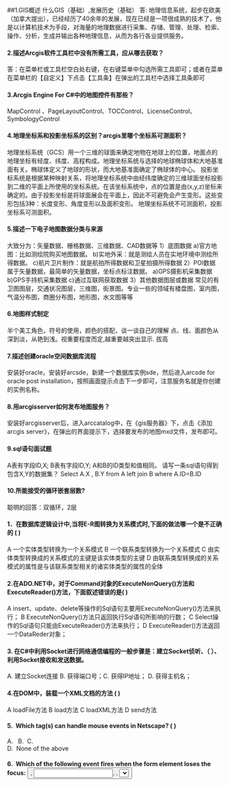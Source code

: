##1.GIS概述 什么GIS（基础）,发展历史（基础）
答: 地理信息系统，起步在欧美（加拿大提出），已经经历了40余年的发展，现在已经是一项很成熟的技术了，他是以计算机技术为手段，对海量的地理数据进行采集、存储、管理、处理、检索、操作、分析，生成并输出各种地理信息，从而为各行各业提供服务。

#### 2.描述Arcgis软件工具栏中没有所需工具，应从哪去获取？
答：在菜单栏或工具栏空白处右键，在右键菜单中勾选所需工具即可；或者在菜单在菜单栏的【自定义】下点击【工具条】在弹出的工具栏中选择工具条即可

#### 3.Arcgis Engine For C#中的地图控件有那些？
MapControl 、PageLayoutControl、TOCControl、LicenseControl、SymbologyControl

#### 4.地理坐标系和投影坐标系的区别？arcgis里哪个坐标系可测面积？
地理坐标系统（GCS）用一个三维的球面来确定地物在地球上的位置，地面点的地理坐标有经度、纬度、高程构成。地理坐标系统与选择的地球椭球体和大地基准面有关。椭球体定义了地球的形状，而大地基准面确定了椭球体的中心。
投影坐标系统是根据某种映射关系，将地理坐标系统中由经纬度确定的三维球面坐标投影到二维的平面上所使用的坐标系统。在该坐标系统中，点的位置是由(x,y,z)坐标来确定的。由于投影坐标是将球面展会在平面上，因此不可避免会产生变形。这些变形包括3种：长度变形、角度变形以及面积变形。
地理坐标系统不可测面积，投影坐标系可测面积。

#### 5.描述一下电子地图数据分类与来源
大致分为：矢量数据、栅格数据、三维数据、CAD数据等
1）底图数据
a)官方地图：比如测绘院购买地图数据。
b)实地外采：就是测绘人员在实地环境中测绘所得数据。
c)航片卫片制作：就是航拍所得数据和卫星拍摄所得数据
2）POI数据
属于矢量数据，最简单的矢量数据，坐标点标注数据。
a)GPS摄影机采集数据
b)GPS手持机采集数据
c)通过互联网获取数据
3）其他数据图层或数据
常见的有卫图图层，交通状况图层，三维图，街景图。专业一些的领域有楼盘图，室内图，气温分布图，商圈分布图，地形图，水文图等等

#### 6.地图样式制定
半个美工角色，符号的使用，颜色的搭配，谈一谈自己的理解
点、线、面颜色从深到淡，从艳到浅。视重要程度而定,越重要越突出显示.
拔高
#### 7.描述创建oracle空间数据库流程
安装好oracle，安装好arcsde，新建一个数据库实例sde，然后进入arcsde for oracle post installation，按照画面提示点击下一步即可，注意服务名就是你创建的实例名称。

#### 8.用arcgisserver如何发布地图服务？
安装好arcgisserver后，进入arccatalog中，在《gis服务器》下，点击《添加arcgis server》，在弹出的界面提示下，选择要发布的地图mxd文件，发布即可。

#### 9.sql语句面试题
A表有字段ID,X;
B表有字段ID,Y;
A和B的ID类型和值相同。
请写一条sql语句得到包含X,Y的数据集？
Select A.X , B.Y from A left join B where A.ID=B.ID 

#### 10.所能接受的循环嵌套层数?
聪明的回答：双循环，2层

#### 1．在数据库逻辑设计中,当将E-R图转换为关系模式时,下面的做法哪一个是不正确的 (  )
A 一个实体类型转换为一个关系模式  B 一个联系类型转换为一个关系模式
C 由实体类型转换成的关系模式的主键是该实体类型的主键
D 由联系类型转换成的关系模式的属性是与该联系类型相关的诸实体类型的属性的全体

#### 2.在ADO.NET中，对于Command对象的ExecuteNonQuery()方法和ExecuteReader()方法，下面叙述错误的是(  )
A insert、update、delete等操作的Sql语句主要用ExecuteNonQuery()方法来执行； 
B ExecuteNonQuery()方法只返回执行Sql语句所影响的行数；
C Select操作的Sql语句只能由ExecuteReader()方法来执行； 
D ExecuteReader()方法返回一个DataReder对象； 

#### 3. 在C#中利用Socket进行网络通信编程的一般步骤是：建立Socket侦听、（ ）、利用Socket接收和发送数据。
A. 建立Socket连接  B. 获得端口号；C. 获得IP地址； D. 获得主机名；

#### 4.在DOM中，装载一个XML文档的方法 (  )
A loadFile方法    B load方法    C loadXML方法    D send方法 

#### 5.  Which tag(s) can handle mouse events in Netscape? (  )
A.  <IMG>    B.  <A>    C.  <BR>     D.  None of the above 

#### 6.  Which of the following event fires when the form element loses the focus: <button>, <input>, <label>, <select>, <textarea>? (  )
A.  onfocus     B.  onblur    C.  onclick     D.  ondblclick

#### 7.  What is the correct syntax for referring to an external script called " abc.js"?(  )
A. <script href=" abc.js">  B. <script name=" abc.js">  C. <script src=" abc.js">       D.  None of the above 
选择题答案：1D  2C  3 A  4B  5B 6 B 7C  

#### 8.B/S模式中客户端向服务器发送请求有几种方式。


#### 9.SQLSERVER服务器中，给定表 table1 中有两个字段 ID、LastUpdateDate，ID表示更新的事务号， LastUpdateDate表示更新时的服务器时间，请使用一句SQL语句获得最后更新的事务号。

#### 10.简述你对类、对象、接口它们之间关系的理解。
对象是类的实例化，需要被继承之后才能发挥作用的类

#### 11.你使用过 Google 地图吗？如果要你实现一个简单鹰眼图，你如何实现（简述其的实现思想）




#### 12.列举一些你曾经参与的项目，以及你在该项目中的角色，和你在该项目中获得的收获。


#


城信所GIS程序员笔试部分题目：（完全原题）

#### 1.什么是元数据？
元数据就是用来定义数据的数据metadata

#### 2.简单列举常用的地理坐标系统、投影坐标系统和地心坐标系统？并简要描述他们的区别。
地理坐标系统：WGS84；
投影坐标系统：北京54，西安80。
地理坐标系统与投影坐标系统的区别：
1）.地理坐标系统是以经纬度为地图的存储单位，确定一个可以量化计算的椭球体，还有一个可以将该椭球体定位的大地基准面。
2）.投影坐标系统是以长度单位（通常是米）来进行地图的存储，要确定一个投影坐标，首先要有一个球面坐标，然后就是转化过程，即通过一定的算法（高斯克吕格就是一种投影算法），将该球面坐标投影成为平面坐标。

#### 3.简要描述一下矢量数据结构和栅格数据，以及各自应用的领域。
a.栅格结构是以规则的阵列来表示空间地物或现象分布的数据组织，组织中的每个数据表示地物或现象的非几何属性特征。
b.矢量数据结构是通过记录坐标的方式尽可能精确地表示点、线和多边形等地理实体，坐标空间设为连续，允许任意位置、长度和面积的精确定义。
c.栅格数据操作总的来说容易实现，矢量数据操作则比较复杂；
d.栅格结构是矢量结构在某种程度上的一种近似，对于同一地物达到于矢量数据相同的精度需要更大量的数据；在坐标位置搜索、计算多边形形状面积等方面栅格结构更为有效，而且易于遥感相结合，易于信息共享；
e.矢量结构对于拓扑关系的搜索则更为高效，网络信息只有用矢量才能完全描述，而且精度较高。对于地理信息系统软件来说，两者共存，各自发挥优势是十分有效的。

#### 4.有哪些空间数据的索引方法，有哪些优点和缺点？简要说明其中一种。
a.简单网格空间索引：把空间划分为大小相同的网格。根据每个实体的空间范围把实体网格划成不同的部分，每个梅岭记录落入该格内的空间实体的编号，每一部分对应的网格分别增加新的记录以反映当前处理实体；
b.KD树：是一种基于点的动态索引方法。在二维坐标下，根据插入结点的X,Y坐标对空间进行交叉分割，把数据递归地划分为一个二叉查找树；
c.R树：R树由中间结点和叶结点组成，实际数据对象的最小外接矩形存储在叶结点中，中间结点通过聚集其低层结点的外接矩形形成，包含所有这些外接矩形。


#### 5.试简要叙述一下空间数据建库的主要过程以及需要注意的主要问题。
完整的数据建库过程包括：数据库建模过程、数据监理过程、利用各种工具将各种数据入库的过程。
A．数据库建模过程。这一过程主要是根据行业应用特点及对其的理解，制定出比较规范的数据规范，在逻辑上建设数据库。
B. 数据监理过程。这一过程主要是检测数据的正确性，从而保证建库的准确性。
C．狭义上的建库主要是指利用各种工具将各种数据入库的过程。在这个过程中最重要的是多源数据的集成问题。数据格式转换模式格式转换模式是传统的GIS数据集成方法，也是入库的基本思想。在这种模式下，其他数据格式经专门的数据转换程序进行格式转换后，就可以进行入库了。这是目前GIS系统集成的主要办法。基本上每个GIS平台都提供了一些数据转换工具，以ESRI公司的ArcGIS 平台为例子，其提供了ArcToolBox工具箱，功能比较完善和强大，基本上支持所有市面上主流的各种GIS数据

#### 6.试述坐标变换的基本原理？写出仿射变换的主要处理过程。
坐标变换的基本原理是：是通过改变对应的参数，如基准面，椭球体，或者投影计算方法，实现由一种坐标系统向另一种坐标系统转换转换的过程。（找不到相关的资料，自己总结的）
仿射变换：是空间直角坐标变换的一种，它是一种二维坐标到二维坐标之间的线性变换，保持二维图形的“平直线”和“平行性”，其可以通过一系列的原子变换的复合来实现，包括平移(Translation)、缩放（Scale）、翻转（Flip）、旋转（Rotation）和剪切(Shear)。


海维公司GIS程序员笔试部分题目：（凭记忆）
#### 1.SQL查询语句。（南方数码公司SQL查询也是重点考查内容）


#### 2.给定一个变量IFeatureClass：fcs，另外一个变量IPolygon：poly。要求从fcs中获取与poly相交的所有要素的集合。
请用代码实现上述过程。


#### 3.  ArcGIS Server切片缓存格式有哪几种？试评价它们的优缺点？
a.ArcGIS Server缓存瓦片文件格式一般来说有三种：JPEG、PNG32及PNG8。
b.这三种文件格式在一些方面上有些不同，这些不同就决定了他们主要应用的方向。以下详细看看主要的差别：
     1)、是否支持透明：JPEG不支持透明底色，PNG32与PNG8支持透明底色。也就是作为最低层的底图可以使用JPEG，其他地方最好使用PNG格式。
     2)、支持的颜色级别：JPEG与PNG32支持16万色，而PNG8支持256色。对于需要丰富颜色表达的图层，建议采用JPEG或者PNG32，对于简单的要素渲染的需求，则选择PNG8比较合适。
     3)、存储方式 ：JPEG为有损带高压缩比的文件格式，能支持55-90的压缩比例。而PNG32和PNG8都是无损的。图片精度高，同时占用磁盘空间较大。
c.综合上述的特点一般来说JPEG比较适合用于影像切片，PNG32则适中与影像与矢量的切片。由于支持的颜色数较少及透明的特点PNG8更适合用于矢量数据的切片。

#### 4.地理坐标与投影坐标有什么区别和联系。
1）.地理坐标系统是以经纬度为地图的存储单位，确定一个可以量化计算的椭球体，还有一个可以将该椭球体定位的大地基准面。
2）.投影坐标系统是以长度单位（通常是米）来进行地图的存储，要确定一个投影坐标，首先要有一个球面坐标，然后就是转化过程，即通过一定的算法（高斯克吕格就是一种投影算法），将该球面坐标投影成为平面坐标。

#### 5.用递归算法计算第30个数字。
1，1，2，3，5….



#### 6.认为身为一个GIS程序员，需要掌握的各方面素养是什么？
a.编程语言能力 b.英语 c.学习能力 d.文档能力 e.创造能力

#### 7.如何管理一个软件项目，你认为一个软件开发项目重点应该放在哪一部分？
   无答案

#### 8.你认为现今GIS的发展热点是什么？GIS的发展趋势会是怎样？
WEB GIS 三维GIS 数字地球共享，三维
ArcEngine知识
1.数据库的三种形式：
a)Mdb数据库形式
b)文件形式（如shp,Tin,Raster）
c)SDE数据库形式
2.打开数据库的一般流程：
a)定义IWorkspaceFactory变量pWsf;
b)创建具体的WorkspaceFactory,如
pWsf=new ShapeWorkspaceFactory;
pWsf=new AccessWorkspaceFactory;
c)利用Open或者OpenFromFile打开数据库，产生IWorkSapce对象，即为数据库对象。
3.如何理解ILayer，IFeatureClass，IFeatureLayer与IFeature的关系。
IFeayureLayer是ILayer的子类 ， IFeature是IFeatureLayer中的一个要素。可以	从IFeatureLayer中得到IFeatureClass  再利用游标IFeatureCursor就可以把这些IFeature一个个遍历出来了！